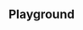 <script setup>
import SwaggerUI from "@/swagger/view/SwaggerUI.vue";

import baseAllAbsWithQueryJson from "@/swagger/json/records/solr/all-record-permit-with-query.json";
import msrAllAbsWithQueryJson from "@/swagger/json/msr/solr/all-record-permit-with-query.json";

import baseAllAbsPermitJson from "@/swagger/json/records/solr/all-record-permit.json";
import msrAllAbsPermitJson from "@/swagger/json/msr/solr/all-record-permit.json";

import baseAllAbsPermitWithCountryJson from "@/swagger/json/records/solr/all-record-with-country.json";
import msrAllAbsPermitWithCountryJson from "@/swagger/json/msr/solr/all-record-with-country.json";

import baseAllAbsPermitWithRegionJson from "@/swagger/json/records/solr/all-record-with-region.json";
import msrAllAbsPermitWithRegionJson from "@/swagger/json/msr/solr/all-record-with-region.json";

import baseAllAbsPermitWithSubFiltersJson from "@/swagger/json/records/solr/all-record-with-subfilters.json";
import msrAllAbsPermitWithSubFiltersJson from "@/swagger/json/msr/solr/all-record-with-subfilters.json";

function mergeJson(base, specific) {
  const merged = JSON.parse(JSON.stringify(base));
  merged.paths["/index"].get.parameters[0].schema.example = specific.example;
  return merged;
}


const swaggerSpecs = [
  { json:mergeJson(baseAllAbsWithQueryJson, msrAllAbsWithQueryJson), protected: false },
  { json: mergeJson(baseAllAbsPermitJson, msrAllAbsPermitJson), protected: false },
  { json: mergeJson(baseAllAbsPermitWithCountryJson, msrAllAbsPermitWithCountryJson), protected: false },
  { json: mergeJson(baseAllAbsPermitWithRegionJson, msrAllAbsPermitWithRegionJson), protected: false },
  { json: mergeJson(baseAllAbsPermitWithSubFiltersJson, msrAllAbsPermitWithSubFiltersJson), protected: false },
];

</script>

<!--@include: @/../components/records/solr.md-->

## Playground

<SwaggerUI :swaggerSpecs="swaggerSpecs"/>
